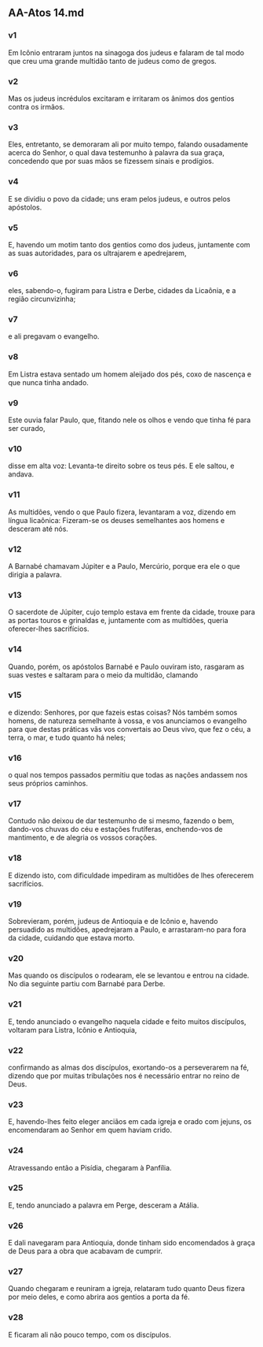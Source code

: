 ## AA-Atos 14.md
### v1
 Em Icônio entraram juntos na sinagoga dos judeus e falaram de tal modo que creu uma grande multidão tanto de judeus como de gregos.
### v2
 Mas os judeus incrédulos excitaram e irritaram os ânimos dos gentios contra os irmãos.
### v3
 Eles, entretanto, se demoraram ali por muito tempo, falando ousadamente acerca do Senhor, o qual dava testemunho à palavra da sua graça, concedendo que por suas mãos se fizessem sinais e prodígios.
### v4
 E se dividiu o povo da cidade; uns eram pelos judeus, e outros pelos apóstolos.
### v5
 E, havendo um motim tanto dos gentios como dos judeus, juntamente com as suas autoridades, para os ultrajarem e apedrejarem,
### v6
 eles, sabendo-o, fugiram para Listra e Derbe, cidades da Licaônia, e a região circunvizinha;
### v7
 e ali pregavam o evangelho.
### v8
 Em Listra estava sentado um homem aleijado dos pés, coxo de nascença e que nunca tinha andado.
### v9
 Este ouvia falar Paulo, que, fitando nele os olhos e vendo que tinha fé para ser curado,
### v10
 disse em alta voz: Levanta-te direito sobre os teus pés. E ele saltou, e andava.
### v11
 As multidões, vendo o que Paulo fizera, levantaram a voz, dizendo em língua licaônica: Fizeram-se os deuses semelhantes aos homens e desceram até nós.
### v12
 A Barnabé chamavam Júpiter e a Paulo, Mercúrio, porque era ele o que dirigia a palavra.
### v13
 O sacerdote de Júpiter, cujo templo estava em frente da cidade, trouxe para as portas touros e grinaldas e, juntamente com as multidões, queria oferecer-lhes sacrifícios.
### v14
 Quando, porém, os apóstolos Barnabé e Paulo ouviram isto, rasgaram as suas vestes e saltaram para o meio da multidão, clamando
### v15
 e dizendo: Senhores, por que fazeis estas coisas? Nós também somos homens, de natureza semelhante à vossa, e vos anunciamos o evangelho para que destas práticas vãs vos convertais ao Deus vivo, que fez o céu, a terra, o mar, e tudo quanto há neles;
### v16
 o qual nos tempos passados permitiu que todas as nações andassem nos seus próprios caminhos.
### v17
 Contudo não deixou de dar testemunho de si mesmo, fazendo o bem, dando-vos chuvas do céu e estações frutíferas, enchendo-vos de mantimento, e de alegria os vossos corações.
### v18
 E dizendo isto, com dificuldade impediram as multidões de lhes oferecerem sacrifícios.
### v19
 Sobrevieram, porém, judeus de Antioquia e de Icônio e, havendo persuadido as multidões, apedrejaram a Paulo, e arrastaram-no para fora da cidade, cuidando que estava morto.
### v20
 Mas quando os discípulos o rodearam, ele se levantou e entrou na cidade. No dia seguinte partiu com Barnabé para Derbe.
### v21
 E, tendo anunciado o evangelho naquela cidade e feito muitos discípulos, voltaram para Listra, Icônio e Antioquia,
### v22
 confirmando as almas dos discípulos, exortando-os a perseverarem na fé, dizendo que por muitas tribulações nos é necessário entrar no reino de Deus.
### v23
 E, havendo-lhes feito eleger anciãos em cada igreja e orado com jejuns, os encomendaram ao Senhor em quem haviam crido.
### v24
 Atravessando então a Pisídia, chegaram à Panfília.
### v25
 E, tendo anunciado a palavra em Perge, desceram a Atália.
### v26
 E dali navegaram para Antioquia, donde tinham sido encomendados à graça de Deus para a obra que acabavam de cumprir.
### v27
 Quando chegaram e reuniram a igreja, relataram tudo quanto Deus fizera por meio deles, e como abrira aos gentios a porta da fé.
### v28
 E ficaram ali não pouco tempo, com os discípulos.
